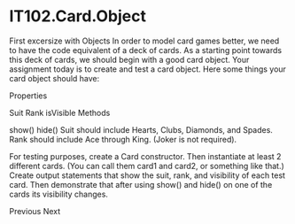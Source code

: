 # IT102.Card.Object
First excersize with Objects
In order to model card games better, we need to have the code equivalent of a deck of cards. As a starting point towards this deck of cards, we should begin with a good card object. Your assignment today is to create and test a card object. Here some things your card object should have:

Properties

Suit
Rank
isVisible
Methods

show()
hide()
Suit should include Hearts, Clubs, Diamonds, and Spades. Rank should include Ace through King. (Joker is not required). 

For testing purposes, create a Card constructor. Then instantiate at least 2 different cards. (You can call them card1 and card2, or something like that.) Create output statements that show the suit, rank, and visibility of each test card. Then demonstrate that after using show() and hide() on one of the cards its visibility changes. 

Previous Next
